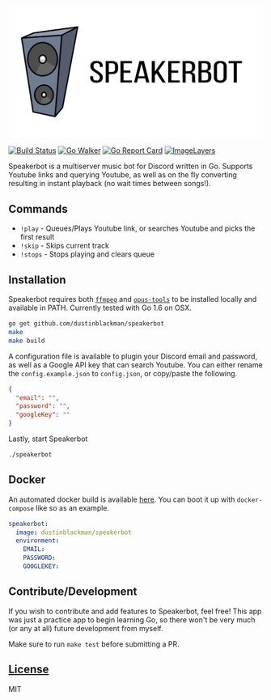 ![Speakerbot](assets/banner.jpg)

[![Build Status](https://travis-ci.org/dustinblackman/speakerbot.svg?branch=master)](https://travis-ci.org/dustinblackman/speakerbot)
[![Go Walker](http://gowalker.org/api/v1/badge)](https://gowalker.org/github.com/dustinblackman/speakerbot)
[![Go Report Card](http://goreportcard.com/badge/dustinblackman/speakerbot)](http://goreportcard.com/report/dustinblackman/speakerbot)
[![ImageLayers](https://badge.imagelayers.io/dustinblackman/speakerbot:latest.svg)](https://imagelayers.io/?images=dustinblackman/speakerbot:latest 'Get your own badge on imagelayers.io')

Speakerbot is a multiserver music bot for Discord written in Go. Supports Youtube links and querying Youtube, as well as on the fly converting resulting in instant playback (no wait times between songs!).

## Commands

- `!play` - Queues/Plays Youtube link, or searches Youtube and picks the first result
- `!skip` - Skips current track
- `!stops` - Stops playing and clears queue

## Installation

Speakerbot requires both [`ffmpeg`](https://ffmpeg.org/download.html) and [`opus-tools`](https://www.opus-codec.org/downloads/) to be installed locally and available in PATH. Currently tested with Go 1.6 on OSX.

```bash
go get github.com/dustinblackman/speakerbot
make
make build
```

A configuration file is available to plugin your Discord email and password, as well as a Google API key that can search Youtube. You can either rename the `config.example.json` to `config.json`, or copy/paste the following.

```json
{
  "email": "",
  "password": "",
  "googleKey": ""
}
```

Lastly, start Speakerbot

```bash
./speakerbot
```

## Docker

An automated docker build is available [here](https://hub.docker.com/r/dustinblackman/speakerbot/). You can boot it up with `docker-compose` like so as an example.

```yaml
speakerbot:
  image: dustinblackman/speakerbot
  environment:
    EMAIL:
    PASSWORD:
    GOOGLEKEY:
```

## Contribute/Development

If you wish to contribute and add features to Speakerbot, feel free! This app was just a practice app to begin learning Go, so there won't be very much (or any at all) future development from myself.

Make sure to run `make test` before submitting a PR.

## [License](LICENSE)

MIT
